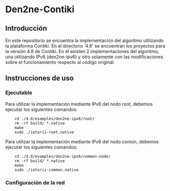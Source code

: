 Den2ne-Contiki
==========================

## Introducción

En este repositorio se encuentra la implementación del algoritmo utilizando la plataforma Contiki. En el directorio '4.8' se encuentran los proyectos para la versión 4.8 de Contiki. En él existen 2 implementaciones del algoritmo, una utilizando IPv6 (den2ne-ipv6) y otro solamente con las modificaciones sobre el funcionamiento respecto al código original.


## Instrucciones de uso

### Ejecutable

Para utilizar la implementación mediante IPv6 del nodo root, debemos ejecutar los siguientes comandos:

        cd ./4.8/examples/den2ne-ipv6/root/
        rm -rf build/ *.native
        make
        sudo ./iotorii-root.native

Para utilizar la implementación mediante IPv6 del nodo común, debemos ejecutar los siguientes comandos:

        cd ./4.8/examples/den2ne-ipv6/common-node/
        rm -rf build/ *.native
        make
        sudo ./iotorii-common.native

### Configuración de la red
